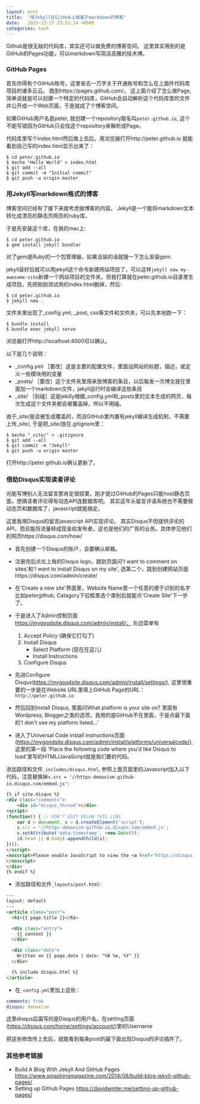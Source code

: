 ```yaml
---
layout: post
title:  "用Jekyll在GitHub上做基于markdown的博客"
date:   2015-12-27 23:51:14 +0900
categories: tech
---
```


Github是很无敌的代码库，其实还可以做免费的博客空间。 这里其实用到的是GitHub的Pages功能，可以markdown写简洁高雅的技术博。

### GitHub Pages

首先你得有个GitHub账号，这里省去一万字关于开通账号和怎么在上面件代码库项目的诸多云云。
跑到https://pages.github.com/， 这上面介绍了怎么做Page, 简单说就是可以创建一个特定的代码库，GitHub会自动解析这个代码库里的文件并公开成一个Web页面，于是就成了个博客空间。 

如果GitHub用户名是peter, 就创建一个repository取名叫`peter.github.io`, 这个不能写错因为GitHub只会找这个repository来解析成Page。

代码库里写个index.html然后推上去后，用浏览器打开http://peter.github.io 就能看到自己写的index.html显示出来了：

```shell-session
$ cd peter.github.io
$ $echo "Hello World" > index.html
$ git add --all
$ git commit -m "Initial commit"
$ git push -u origin master
```
### 用Jekyll写markdown格式的博客

博客空间已经有了接下来就考虑做博客的内容。
Jekyll是一个能将markdown文本转化成漂亮的静态页网页的ruby库。

于是先安装这个库，在我的mac上:

```shell-session
$ cd peter.github.io
$ gem install jekyll bundler
```

对了gem是Ruby的一个包管理器，如果没装的话就搜一下怎么安装gem.

jekyll装好后就可以用jekyll这个命令新建网站项目了，可以这样`jekyll new my-awesome-site`新建一个网站项目的文件夹，但我打算就在peter.github.io目录里生成项目，先把刚刚测试用的index.html删掉，然后:

```shell-session
$ cd peter.github.io
$ jekyll new .
```

文件夹里出现了_config.yml, _post, css等文件和文件夹，可以先本地跑一下：

```shell-session
$ bundle install
$ bundle exec jekyll serve
```

浏览器打开http://localhost:4000可以确认。

以下是几个说明：

* _config.yml  ［要改］这是主要的配置文件，里面设网站的标题，描述，或定义一些模块用的变量
* _posts/ ［要改］这个文件夹里用来放博客的条目，以后每发一次博文就在里面加一个markdown文件，jakyll运行时会编译这些条目
* _site/ ［别碰］这是jekilly根据_config.yml和_posts里的文本生成的网页，每次生成这个文件夹都会被覆盖掉，所以不用碰。

由于_site/是会被生成覆盖的，而且GitHub里内置有jekyll编译生成机制，不需要上传_site/, 于是把_site/放在.gitignore里：

```shell-session
$ $echo "_site/" > .gitignore
$ git add --all
$ git commit -m "Jekyll"
$ git push -u origin master
```

打开http://peter.github.io确认更新了。

### 借助Disqus实现读者评论

光能写博别人无法留言那肯定很寂寞，刚才提过GitHub的Pages只能host静态页面，想搞读者评论得有动态API连数据库吧。 
其实这年头留言评语系统也不需要做动态页和数据库了，javascript就能搞定。

这里我用Disqus的留言javascript API实现评论。 其实Disqus不但提供评论的API，而且能将流量转成现金给发布者，这也是他们的广告的业务。具体参见他们的网页https://disqus.com/how/

* 首先创建一个Disqus的账户，会要确认邮箱。

* 注册完后点左上角的Disqus logo，跳到页面问'I want to comment on sites'和'I want to install Disqus on my site', 选第二个，跳到创建网站页面https://disqus.com/admin/create/

* 在'Create a new site'界面里，Website Name里一个任意的便于识别的名字比如petergithub, Catagory下拉框里选个类别后就能点'Create Site'下一步了。

* 于是进入了Admin控制页面 https://mygoodsite.disqus.com/admin/install/， 左边菜单有 
    1. Accept Policy (确保它打勾了) 
    2. Install Disqus
        - Select Platform (现在在这儿)
        - Install Instructions
    3. Configure Disqus

* 先进Configure Disqus(https://mygoodsite.disqus.com/admin/install/settings/), 这里很重要的一步是在Website URL里填上GitHub Page的URL： `http://peter.github.io`

* 然后回到Install Disqus, 里面问What platform is your site on? 里面有Wordpress, Blogger之类的选项，我用的是GitHub不在里面，于是点最下面的‘I don't see my platform listed...’

* 进入了Universal Code install instructions页面(https://mygoodsite.disqus.com/admin/install/platforms/universalcode/), 这里的第一段 'Place the following code where you'd like Disqus to load'里写的HTML/JavaScript就是我们要的代码。

添加路径和文件`_includes/disqus.html`, 参照上面页面里的Javascript加入以下代码，注意替换掉`s.src = '//https-demaxism-github-io.disqus.com/embed.js'`:

```html
{% if site.disqus %}
<div class="comments">
    <div id="disqus_thread"></div>
<script>
(function() { // DON'T EDIT BELOW THIS LINE
    var d = document, s = d.createElement('script');
    s.src = '//https-demaxism-github-io.disqus.com/embed.js';
    s.setAttribute('data-timestamp', +new Date());
    (d.head || d.body).appendChild(s);
})();
</script>
<noscript>Please enable JavaScript to view the <a href="https://disqus.com/?ref_noscript">comments powered by Disqus.</a>
</noscript>
</div>
{% endif %}
```

* 添加路径和文件`_layouts/post.html`:

```html
---
layout: default
---
<article class="post">
  <h1>{{ page.title }}</h1>

  <div class="entry">
    {{ content }}
  </div>

  <div class="date">
    Written on {{ page.date | date: "%B %e, %Y" }}
  </div>

  {% include disqus.html %}
</article>
```

* 在`_config.yml`里加上这些：

```yaml
comments: true
disqus: demaxism 
```

这里disqus后面写的是Disqus的用户名，在setting页面(https://disqus.com/home/settings/account/)里的Username

把这些修改传上去后，就能看到每条post的最下面出现Disqus的评论插件了。


### 其他参考链接
* Build A Blog With Jekyll And GitHub Pages https://www.smashingmagazine.com/2014/08/build-blog-jekyll-github-pages/
* Setting up Github Pages  https://davidwinter.me/setting-up-github-pages/
